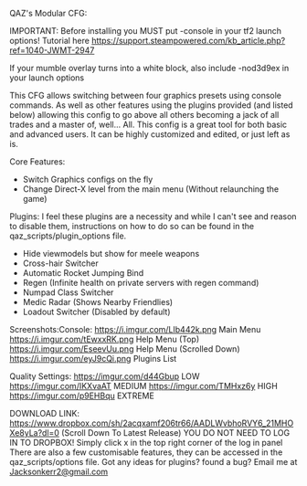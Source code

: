 QAZ's Modular CFG:


IMPORTANT: Before installing you MUST put -console in your tf2 launch options!
Tutorial here https://support.steampowered.com/kb_article.php?ref=1040-JWMT-2947

If your mumble overlay turns into a white block, also include -nod3d9ex in your launch options


This CFG allows switching between four graphics presets using console commands. As well as other features using the plugins provided 
(and listed below) allowing this config to go above all others becoming a jack of all trades and a master of, well... All. 
This config is a great tool for both basic and advanced users. It can be highly customized and edited, or just left as is.

Core Features:
* Switch Graphics configs on the fly
* Change Direct-X level from the main menu (Without relaunching the game)

Plugins:
I feel these plugins are a necessity and while I can't see and reason to disable them, instructions on how to do so can be found 
in the qaz_scripts/plugin_options file.
* Hide viewmodels but show for meele weapons
* Cross-hair Switcher
* Automatic Rocket Jumping Bind
* Regen (Infinite&nbsp;health on private servers with regen command)
* Numpad Class Switcher
* Medic Radar (Shows Nearby Friendlies)
* Loadout Switcher (Disabled by default)


Screenshots:Console:
https://i.imgur.com/LIb442k.png Main Menu
https://i.imgur.com/tEwxxRK.png Help Menu (Top)
https://i.imgur.com/EseevUu.png Help Menu (Scrolled Down)
https://i.imgur.com/eyJ9cQi.png Plugins List

Quality Settings:
https://imgur.com/d44Gbup LOW
https://imgur.com/IKXvaAT MEDIUM
https://imgur.com/TMHxz6y HIGH
https://imgur.com/p9EHBqu EXTREME


DOWNLOAD LINK:
https://www.dropbox.com/sh/2acqxamf206tr66/AADLWvbhoRVY6_21MHOXe8yLa?dl=0
(Scroll Down To Latest Release)
YOU DO NOT NEED TO LOG IN TO DROPBOX!
Simply click x in the top right corner of the log in panel
There are also a few customisable features, they can be accessed in the qaz_scripts/options file.
Got any ideas for plugins? found a bug?
Email me at Jacksonkerr2@gmail.com



